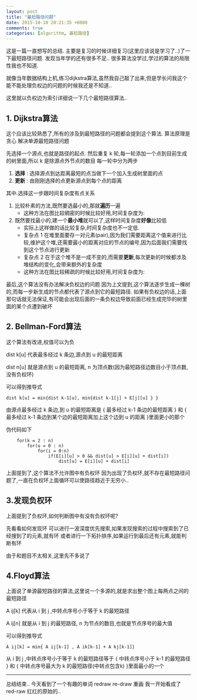 ```yaml
---
layout: post
title: "最短路径问题"
date: 2015-10-10 20:21:35 +0800
comments: true
categories: [algorithm, 最短路径]
---
```


这是一篇一直想写的总结. 主要是复习的时候详细复习(这里应该说是学习了..)了一下最短路径问题. 发现当年学的还有很多不足.. 很多算法没学过,学过的算法的局限性我也不知道.

就像当年数据结构上机,练习dijkstra算法,虽然我自己敲了出来,但是学长问我这个能不能处理负权边的问题的时候我还是不知道..

这里就以负权边为索引详细说一下几个最短路径算法..

## 1. Dijkstra算法 ##

这个应该比较熟悉了,所有的涉及到最短路径的问题都会提到这个算法.
算法原理是贪心
解决单源最短路径问题

先选择一个源点,也就是路径的起点.
然后重复 k 轮,每一轮添加一个点到目前生成的树里面,所以 k 是除源点外节点的数目
每一轮中分为两步

 1. **选择** : 选择源点到达距离最短的点当做下一个加入生成树里面的点
 2. **更新** : 由刚刚选择的点更新源点到每个点的距离


其中.选择这一步跟时间复杂度有点关系

1. 比较朴素的方法,既然要选最小的,那就**遍历**一遍
    - 这种方法在图比较稠密的时候比较好用,时间复杂度为:
2. 既然要找最小的,建一个**最小堆**就可以了,这样时间复杂度**好像**比较低
    - 实际上这样做的话比较复杂,时间复杂度也不一定低.
    - 复杂点 1 在堆里面要存一对元素(pair),因为我们需要距离这个值来进行比较,维护这个堆,还需要最小的距离对应的节点的编号,因为后面我们需要找到这个节点进行更新
    - 复杂点 2 在于这个堆不是一成不变的,而需要**更新**,每次更新的时候都涉及堆结构的变化,会带来额外的复杂度
    - 这种方法在图比较稀疏的时候比较好用,时间复杂度为:


最后,这个算法没有办法解决负权边的问题
因为上文提到,这个算法逐步生成一棵树的,而每一步新生成的节点都代表了源点到它的最短路径.
如果有负权边的话,上面那句话就无法保证,有可能会出现后面的一条负权边导致前面已经生成完毕的树里面的某个点遭到破坏

## 2. Bellman-Ford算法 ##

这个算法有改进,权值可以为负

dist k[u] 代表最多经过 k 条边,源点到 u 的最短距离

dist n[u] 就是源点到 u 的最短距离, n 为顶点数(因为最短路径边数目小于顶点数,没有负权环)

可以得到推导式

    dist k[u] = min{dist k-1[u], min{dist k-1[j] + E[j][u] } }

由源点最多经过 k 条边,到 u 的最短距离是 { 最多经过 k-1 条边的最短距离 } 和  { 最多经过 k-1 条边到某个边的最短距离加上这个边到 u 的距离 }里面更小的那个

伪代码如下

```
    for(k = 2 : n)
        for(u = 0 : n)
            for(i = 0:n)
                if(E[i][u] > 0 && dist[u] > E[i][u] + dist[i])
                    dist[u] = E[i][u] + dist[i]
```

上面提到了,这个算法不允许图中有负权环
因为出现了负权环,就不存在最短路径问题了,一直在负权环上面循环可以使路径趋近于无穷小..

## 3.发现负权环 ##

上面提到了负权环,如何判断图中有没有负权环呢?

先看看如何发现环
可以进行一波深度优先搜索,如果发现搜索的过程中搜索到了已经搜到了的元素,就有环
或者进行一下拓扑排序,如果运行到最后还有元素,就能判断有环

由于和题目不太相关,这里先不多说了

## 4.Floyd算法 ##

上面说了单源最短路径的算法,这里说一个多源的,就是求出整个图上每两点之间的最短路径

A ij[k] 代表从 i 到 j ,中转点序号小于等于 k 的最短路径

A ij[n] 就是从 i 到 j 的最短路径, n 为节点的数目,也就是节点序号的最大值

可以得到推导式

    A ij[k] = min{ A ij[k-1] , A ik[k-1] + A kj[k-1]}

从 i 到 j ,中转点序号小于等于 k 的最短路径等于 { 中转点序号小于 k-1 的最短路径 } 和 { 中转点序号最大为 k 的最短路径(中转点包含k) }里面最小的一个


----------
总结结束..
今天看到了一个有趣的单词
redraw re-draw 重画
我一开始看成了 red-raw 红红的原始的..

